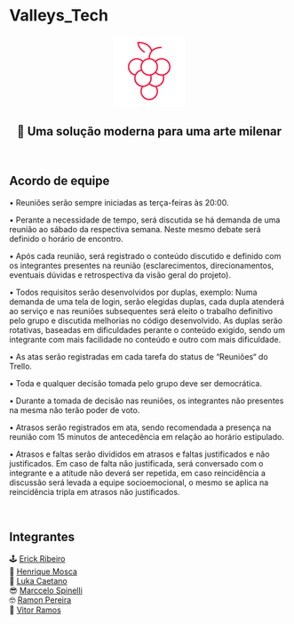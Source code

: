 # Valleys_Tech
<p align="center">
    <img src="images/grapeRed.png" height="128">
    <h2 align="center">🍇 Uma solução moderna para uma arte milenar </h2>
</p>
<br>

## Acordo de equipe

<p align="center">

• Reuniões serão sempre iniciadas as terça-feiras às 20:00.

• Perante a necessidade de tempo, será discutida se há demanda de uma reunião ao sábado da respectiva semana. Neste mesmo debate será definido o horário de encontro.

• Após cada reunião, será registrado o conteúdo discutido e definido com os integrantes presentes na reunião (esclarecimentos, direcionamentos, eventuais dúvidas e   retrospectiva da visão geral do projeto).

• Todos requisitos serão desenvolvidos por duplas, exemplo: Numa demanda de uma tela de login, serão elegidas duplas, cada dupla atenderá ao serviço e nas reuniões subsequentes será eleito o trabalho definitivo pelo grupo e discutida melhorias no código desenvolvido. As duplas serão rotativas, baseadas em dificuldades perante o conteúdo exigido, sendo um integrante com mais facilidade no conteúdo e outro com mais dificuldade.

• As atas serão registradas em cada tarefa do status de “Reuniões“ do Trello.

• Toda e qualquer decisão tomada pelo grupo deve ser democrática.

• Durante a tomada de decisão nas reuniões, os integrantes não presentes na mesma não terão poder de voto.

• Atrasos serão registrados em ata, sendo recomendada a presença na reunião com 15 minutos de antecedência em relação ao horário estipulado.

• Atrasos e faltas serão divididos em atrasos e faltas justificados e não justificados. Em caso de falta não justificada, será conversado com o integrante e a atitude não deverá ser repetida, em caso reincidência a discussão será levada a equipe socioemocional, o mesmo se aplica na reincidência tripla em atrasos não justificados.

</p>


<br>

## Integrantes
🕹️ <a href="https://github.com/Eggberto0">Erick Ribeiro</a> <br>
👾 <a href="https://github.com/henriquejm98">Henrique Mosca</a><br>
🧠 <a href="https://github.com/Luka-Caetano">Luka Caetano</a><br>
😎 <a href="https://github.com/MarcceloSpinelli">Marccelo Spinelli</a><br>
🤓 <a href="https://github.com/JRamonPere">Ramon Pereira</a><br>
🤖 <a href="https://github.com/vitoramosc">Vitor Ramos</a><br>

